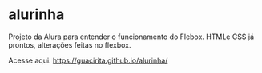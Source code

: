 # alurinha

Projeto da Alura para entender o funcionamento do Flebox.
HTMLe CSS já prontos, alterações feitas no flexbox.

Acesse aqui: https://guacirita.github.io/alurinha/
